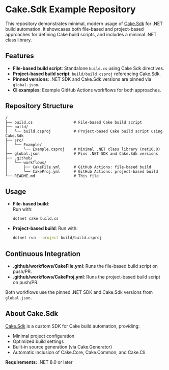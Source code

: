 # Cake.Sdk Example Repository

This repository demonstrates minimal, modern usage of [Cake.Sdk](https://www.nuget.org/packages/Cake.Sdk/) for .NET build automation. It showcases both file-based and project-based approaches for defining Cake build scripts, and includes a minimal .NET class library.

## Features

- **File-based build script**: Standalone `build.cs` using Cake Sdk directives.
- **Project-based build script**: `build/build.csproj` referencing Cake.Sdk.
- **Pinned versions**: .NET SDK and Cake.Sdk versions are pinned via `global.json`.
- **CI examples**: Example GitHub Actions workflows for both approaches.

## Repository Structure

```
/
├── build.cs                  # File-based Cake build script
├── build/
│   └── build.csproj          # Project-based Cake build script using Cake.Sdk
├── src/
│   └── Example/
│       └── Example.csproj    # Minimal .NET class library (net10.0)
├── global.json               # Pins .NET SDK and Cake.Sdk versions
├── .github/
│   └── workflows/
│       ├── CakeFile.yml      # GitHub Actions: file-based build
│       └── CakeProj.yml      # GitHub Actions: project-based build
└── README.md                 # This file
```

## Usage

- **File-based build**:  
  Run with:  
  ```sh
  dotnet cake build.cs
  ```
- **Project-based build**:
  Run with:  
  ```sh
  dotnet run --project build/build.csproj
  ```

## Continuous Integration

- **.github/workflows/CakeFile.yml**: Runs the file-based build script on push/PR.
- **.github/workflows/CakeProj.yml**: Runs the project-based build script on push/PR.

Both workflows use the pinned .NET SDK and Cake.Sdk versions from `global.json`.

## About Cake.Sdk

[Cake.Sdk](https://www.nuget.org/packages/Cake.Sdk/) is a custom SDK for Cake build automation, providing:
- Minimal project configuration
- Optimized build settings
- Built-in source generation (via Cake.Generator)
- Automatic inclusion of Cake.Core, Cake.Common, and Cake.Cli

**Requirements:** .NET 8.0 or later
